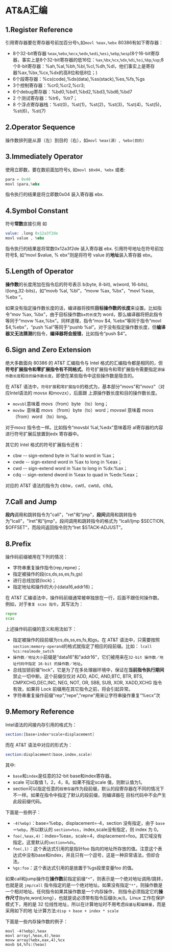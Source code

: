 # AT&A汇编

## 1.Register Reference
引用寄存器要在寄存器号前加百分号`%`,如`movl %eax,%ebx`
80386有如下寄存器：

* 8个32-bit寄存器 `%eax`,`%ebx`,`%ecx`,`%edx`,`%edi`,`%esi`,`%ebp`,`%esp`(8个16-bit寄存器，事实上是8个32-bit寄存器的低16位：`%ax`,`%bx`,`%cx`,`%dx`,`%di`,`%si`,`%bp`,`%sp`;8个8-bit寄存器：%ah,%al,%bh,%bl,%cl,%dh,%dl，他们事实上是寄存器%ax,%bx,%cx,%dx的高8位和低8位；)
* 6个段寄存器：%cs(code),%ds(data),%ss(stack),%es,%fs,%gs
* 3个控制寄存器：%cr0,%cr2,%cr3;
* 6个debug寄存器：%bd0,%bd1,%bd2,%bd3,%bd6,%bd7
* 2 个测试寄存器：%tr6，%tr7；
* 8 个浮点寄存器栈：%st(0)，%st(1)，%st(2)，%st(3)，%st(4)，%st(5)，%st(6)，%st(7)

## 2.Operator Sequence
操作数排列是从源（左）到目的（右），如`movl %eax(源）, %ebx(目的)`

## 3.Immediately Operator
使用立即数，要在数前面加符号`$`, 如`movl $0x04, %ebx`
或者:

```asm
para = 0x40
movl $para,%ebx
```
指令执行的结果是将立即数0x04 装入寄存器 ebx.

## 4.Symbol Constant
符号**常数**直接引用 如

```asm
value: .long 0x12a3f2de
movl value , %ebx
```
指令执行的结果是将常数0x12a3f2de 装入寄存器 ebx.
引用符号地址在符号前加符号$, 如“movl $value, % ebx”则是将符号 value 的**地址**装入寄存器 ebx。

## 5.Length of Operator
**操作数**的长度用加在指令后的符号表示 b(byte, 8-bit), w(word, 16-bits), l(long,32-bits)，如“movb %al, %bl”，“movw
%ax, %bx”，“movl %eax, %ebx ”。

如果没有指定操作数长度的话，编译器将按照**目标操作数的长度**来设置。比如指令“mov %ax, %bx”，由于目标操作数`bx的长度`为
word，那么编译器将把此指令等同于“movw %ax,%bx”。同样道理，指令“mov $4, %ebx”等同于指令“movl $4,%ebx”，“push %al”等同于“pushb %al”。对于没有指定操作数长度，但**编译器又无法猜测**的指令，**编译器将会报错**，比如指令“push $4”。

## 6.Sign and Zero Extension
绝大多数面向 80386 的 AT&T 汇编指令与 Intel 格式的汇编指令都是相同的，但**符号扩展指令和零扩展指令有不同格式**。符号扩展指令和零扩展指令需要指定`源操作数长度`和`目的操作数长度`，即使在某些指令中这些操作数是隐含的。

在 AT&T 语法中，`符号扩展`和`零扩展指令`的格式为，基本部分"movs"和"movz"（对应Intel语法的 movsx 和movzx），后面跟
上源操作数长度和目的操作数长度。

* `movsbl`意味着 movs（from）byte （to）long；
* `movbw `意味着 movs （from）byte（to）word；movswl 意味着 movs （from）word （to）long。

对于movz 指令也一样。比如指令“movsbl %al,%edx”意味着将
al寄存器的内容进行符号扩展后放置到edx 寄存器中。

其它的 Intel 格式的符号扩展指令还有：

* cbw -- sign-extend byte in %al to word in %ax；
* cwde -- sign-extend word in %ax to long in %eax；
* cwd -- sign-extend word in %ax to long in %dx:%ax；
* cdq -- sign-extend dword in %eax to quad in %edx:%eax；

对应的 AT&T 语法的指令为 cbtw，cwtl，cwtd，cltd。

## 7.Call and Jump
**段内**调用和跳转指令为"call"，"ret"和"jmp"，**段间**调用和跳转指令为"lcall"，"lret"和"ljmp"。段间调用和跳转指令的格式为
“lcall/ljmp $SECTION, $OFFSET”，而段间返回指令则为“lret $STACK-ADJUST”。

## 8.Prefix
操作码前缀被用在下列的情况：

* 字符串重复操作指令(rep,repne)；
* 指定被操作的段(cs,ds,ss,es,fs,gs)
* 进行总线加锁(lock)；
* 指定地址和操作的大小(data16,addr16)；

在 AT&T 汇编语法中，操作码前缀通常被单独放在一行，后面不跟任何操作数。例如，对于`重复 scas 指令`，其写法为：

```asm
repne
scas
```
上述操作码前缀的意义和用法如下：

* 指定被操作的段前缀为cs,ds,ss,es,fs,和gs。在 AT&T 语法中，只需要按照`section:memory-operand`的格式就指定了相应的段前缀。比如：
`lcall %cs:realmode_swtch`
* `操作数／地址大小`前缀是“data16”和"addr16"，它们被用来在`32-bit 操作数／地址代码中指定 16-bit 的操作数／地址`。
* 总线加锁前缀“lock”，它是为了在多处理器环境中，保证在**当前指令执行期间**禁止一切中断。这个前缀仅仅对 ADD, ADC, AND,BTC, BTR, BTS, CMPXCHG,DEC,INC, NEG, NOT, OR, SBB, SUB, XOR, XADD,XCHG 指令有效，如果将 Lock 前缀用在其它指令之前，将会引起异常。
* 字符串重复操作前缀"rep","repe","repne"用来让字符串操作重复“%ecx”次

## 9.Memory Reference
Intel语法的间接内存引用的格式为：

```asm
section:[base+index*scale+displacement]
```
而在 AT&T 语法中对应的形式为：

```asm
section:displacement(base,index,scale)
```
其中:

* `base`和`index`是任意的32-bit base和index寄存器。
* scale 可以取值 1，2，4，8。如果不指定scale 值，则默认值为1。
* section可以指定任意的`段寄存器`作为段前缀，默认的段寄存器在不同的情况下不一样。如果在指令中指定了默认的段前缀，则编译器在
目标代码中不会产生此段前缀代码。

下面是一些例子：

* `-4(%ebp)`：base=%ebp，displacement=-4，section 没有指定，由于 `base＝%ebp`，所以默认的 `section=%ss`，index,scale没有指定，则 index 为 0。
* `foo(,%eax,4)`：index=%eax，scale=4，displacement=foo。其它域没有指定。这里默认的`section=%ds`。
* `foo(,1)`：这个表达式引用的是指针foo 指向的地址所存放的值。注意这个表达式中没有base和index，并且只有一个逗号，这是一种异常语法，但却合法。
* `%gs:foo`：这个表达式引用的是放置于%gs段里变量foo 的值。

如果call和jump操作在**操作数**前指定前缀`“*”`，则表示是一个绝对地址调用/跳转，也就是说 `jmp/call` 指令指定的是一个绝对地址。如果没有指定`"*"`，则操作数是一个相对地址。任何指令如果其操作数是一个内存操作， 则指令必须指定它的**操作尺寸**(byte,word,long），也就是说必须带有指令后缀(b,w,l)。Linux 工作在保护模式下，用的是 32 位线性地址，所以在计算地址时不用考虑`段基址`和`偏移量`，而是采用如下的地
址计算方法:`disp + base + index * scale`

下面是一些内存操作数的例子：

```
movl -4(%ebp),%eax
movl array(,%eax,4),%eax
movw array(%ebx,eax,4),%cx
movb $4,%fs:(%eax)
```

